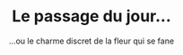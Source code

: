 ---
layout: noa
title: Le passage du jour...
subtitle: ...ou le charme discret de la fleur qui se fane
cover-img: /assets/img/bored.jpg
tags: [Immobiliers urbains]
js: /assets/js/2023-09-28-ambre.js
---